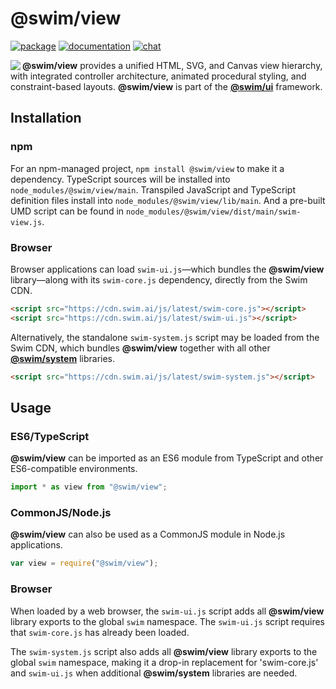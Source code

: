 # @swim/view

[![package](https://img.shields.io/npm/v/@swim/view.svg)](https://www.npmjs.com/package/@swim/view)
[![documentation](https://img.shields.io/badge/doc-TypeDoc-blue.svg)](http://docs.swim.ai/js/latest/modules/_swim_view.html)
[![chat](https://img.shields.io/badge/chat-Gitter-green.svg)](https://gitter.im/swimos/community)

<a href="https://developer.swim.ai"><img src="https://cdn.swim.ai/images/marlin-blue.svg" align="left"></a>

**@swim/view** provides a unified HTML, SVG, and Canvas view hierarchy, with
integrated controller architecture, animated procedural styling, and
constraint-based layouts.  **@swim/view** is part of the
[**@swim/ui**](https://github.com/swimos/swim/tree/master/swim-system-js/swim-ui-js/@swim/ui)
framework.

## Installation

### npm

For an npm-managed project, `npm install @swim/view` to make it a dependency.
TypeScript sources will be installed into `node_modules/@swim/view/main`.
Transpiled JavaScript and TypeScript definition files install into
`node_modules/@swim/view/lib/main`.  And a pre-built UMD script can
be found in `node_modules/@swim/view/dist/main/swim-view.js`.

### Browser

Browser applications can load `swim-ui.js`—which bundles the **@swim/view**
library—along with its `swim-core.js` dependency, directly from the Swim CDN.

```html
<script src="https://cdn.swim.ai/js/latest/swim-core.js"></script>
<script src="https://cdn.swim.ai/js/latest/swim-ui.js"></script>
```

Alternatively, the standalone `swim-system.js` script may be loaded
from the Swim CDN, which bundles **@swim/view** together with all other
[**@swim/system**](https://github.com/swimos/swim/tree/master/swim-system-js/@swim/system)
libraries.

```html
<script src="https://cdn.swim.ai/js/latest/swim-system.js"></script>
```

## Usage

### ES6/TypeScript

**@swim/view** can be imported as an ES6 module from TypeScript and other
ES6-compatible environments.

```typescript
import * as view from "@swim/view";
```

### CommonJS/Node.js

**@swim/view** can also be used as a CommonJS module in Node.js applications.

```javascript
var view = require("@swim/view");
```

### Browser

When loaded by a web browser, the `swim-ui.js` script adds all
**@swim/view** library exports to the global `swim` namespace.  The
`swim-ui.js` script requires that `swim-core.js` has already been loaded.

The `swim-system.js` script also adds all **@swim/view** library exports
to the global `swim` namespace, making it a drop-in replacement for
'swim-core.js' and `swim-ui.js` when additional **@swim/system**
libraries are needed.
